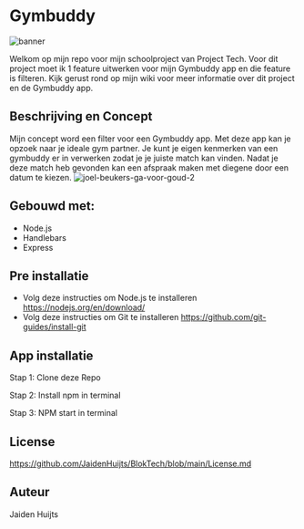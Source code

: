 # Gymbuddy
![banner](https://user-images.githubusercontent.com/112852776/225437528-6d742b6c-e25a-4e2c-b955-c8bbb9d0db94.png)

Welkom op mijn repo voor mijn schoolproject van Project Tech. Voor dit project moet ik 1 feature uitwerken voor mijn Gymbuddy app en die feature is filteren. Kijk gerust rond op mijn wiki voor meer informatie over dit project en de Gymbuddy app. 

## Beschrijving en Concept
Mijn concept word een filter voor een Gymbuddy app. Met deze app kan je opzoek naar je ideale gym partner. Je kunt je eigen kenmerken van een gymbuddy er in verwerken zodat je je juiste match kan vinden. Nadat je deze match heb gevonden kan een afspraak maken met diegene door een datum te kiezen.
![joel-beukers-ga-voor-goud-2](https://user-images.githubusercontent.com/112852776/225438856-628149c4-4cb3-45ff-b7aa-ea044077636d.gif)


## Gebouwd met:
* Node.js
* Handlebars
* Express

## Pre installatie
* Volg deze instructies om Node.js te installeren
https://nodejs.org/en/download/
* Volg deze instructies om Git te installeren
https://github.com/git-guides/install-git

## App installatie
Stap 1: Clone deze Repo

Stap 2: Install npm in terminal

Stap 3: NPM start in terminal

## License
https://github.com/JaidenHuijts/BlokTech/blob/main/License.md

## Auteur 

Jaiden Huijts

